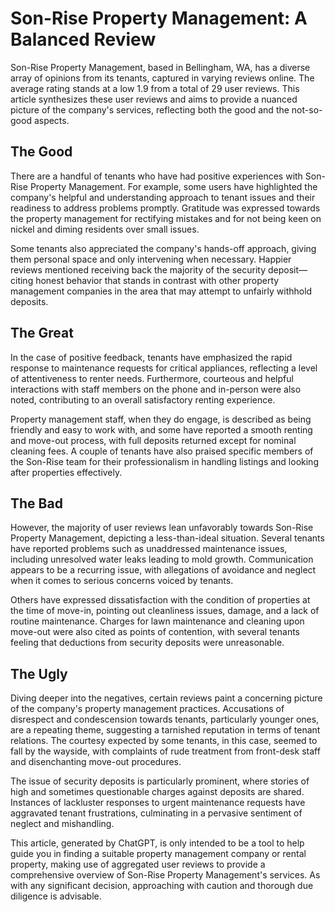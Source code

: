 # Son-Rise Property Management: A Balanced Review

Son-Rise Property Management, based in Bellingham, WA, has a diverse array of opinions from its tenants, captured in varying reviews online. The average rating stands at a low 1.9 from a total of 29 user reviews. This article synthesizes these user reviews and aims to provide a nuanced picture of the company's services, reflecting both the good and the not-so-good aspects.

## The Good
There are a handful of tenants who have had positive experiences with Son-Rise Property Management. For example, some users have highlighted the company's helpful and understanding approach to tenant issues and their readiness to address problems promptly. Gratitude was expressed towards the property management for rectifying mistakes and for not being keen on nickel and diming residents over small issues.

Some tenants also appreciated the company's hands-off approach, giving them personal space and only intervening when necessary. Happier reviews mentioned receiving back the majority of the security deposit—citing honest behavior that stands in contrast with other property management companies in the area that may attempt to unfairly withhold deposits.

## The Great
In the case of positive feedback, tenants have emphasized the rapid response to maintenance requests for critical appliances, reflecting a level of attentiveness to renter needs. Furthermore, courteous and helpful interactions with staff members on the phone and in-person were also noted, contributing to an overall satisfactory renting experience.

Property management staff, when they do engage, is described as being friendly and easy to work with, and some have reported a smooth renting and move-out process, with full deposits returned except for nominal cleaning fees. A couple of tenants have also praised specific members of the Son-Rise team for their professionalism in handling listings and looking after properties effectively.

## The Bad
However, the majority of user reviews lean unfavorably towards Son-Rise Property Management, depicting a less-than-ideal situation. Several tenants have reported problems such as unaddressed maintenance issues, including unresolved water leaks leading to mold growth. Communication appears to be a recurring issue, with allegations of avoidance and neglect when it comes to serious concerns voiced by tenants.

Others have expressed dissatisfaction with the condition of properties at the time of move-in, pointing out cleanliness issues, damage, and a lack of routine maintenance. Charges for lawn maintenance and cleaning upon move-out were also cited as points of contention, with several tenants feeling that deductions from security deposits were unreasonable.

## The Ugly
Diving deeper into the negatives, certain reviews paint a concerning picture of the company's property management practices. Accusations of disrespect and condescension towards tenants, particularly younger ones, are a repeating theme, suggesting a tarnished reputation in terms of tenant relations. The courtesy expected by some tenants, in this case, seemed to fall by the wayside, with complaints of rude treatment from front-desk staff and disenchanting move-out procedures.

The issue of security deposits is particularly prominent, where stories of high and sometimes questionable charges against deposits are shared. Instances of lackluster responses to urgent maintenance requests have aggravated tenant frustrations, culminating in a pervasive sentiment of neglect and mishandling.

This article, generated by ChatGPT, is only intended to be a tool to help guide you in finding a suitable property management company or rental property, making use of aggregated user reviews to provide a comprehensive overview of Son-Rise Property Management's services. As with any significant decision, approaching with caution and thorough due diligence is advisable.